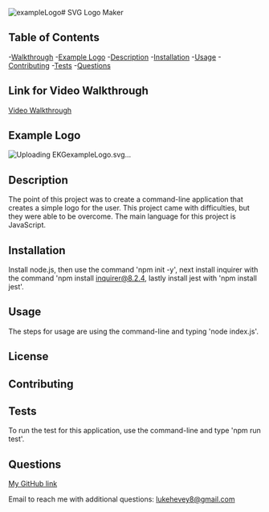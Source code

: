 ![exampleLogo](https://github.com/lukehevey/SVG-Logo-Maker/assets/135035859/a1804d1c-10d7-4baa-8ad6-0b4485188df9)# SVG Logo Maker

  
  
## Table of Contents
  -[Walkthrough](#link-for-video-walkthrough)
  -[Example Logo](#example-logo)
  -[Description](#description)
  -[Installation](#installation)
  -[Usage](#usage)
  -[Contributing](#contributing)
  -[Tests](#tests)
  -[Questions](#questions)


## Link for Video Walkthrough
[Video Walkthrough](https://watch.screencastify.com/v/NdhwmYU9sJHQYGT9MAWp)


## Example Logo
![Uploading <svg version="1.1" width="300" height="200" xmlns="http://www.w3.org/2000/svg"><rect x="72" y="39" width="160" height="160" fill="salmon" /><text x="152" y="140" text-anchor="middle" font-size="45" fill="black">EKG</text></svg>exampleLogo.svg…]()

  
## Description
  The point of this project was to create a command-line application that creates a simple logo for the user. This project came with difficulties, but they were able to be overcome. The main language for this project is JavaScript. 
  
  
## Installation
  Install node.js, then use the command 'npm init -y', next install inquirer with the command 'npm install inquirer@8.2.4, lastly install jest with 'npm install jest'.
  
  
## Usage
  The steps for usage are using the command-line and typing 'node index.js'.


## License
  
      
## Contributing
  
  
  
## Tests
  To run the test for this application, use the command-line and type 'npm run test'.
  
  
## Questions
  [My GitHub link](https://github.com/lukehevey)
      
  Email to reach me with additional questions: lukehevey8@gmail.com
